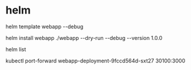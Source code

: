 # helm

helm template webapp --debug
 
helm install webapp ./webapp --dry-run --debug --version 1.0.0

helm list

kubectl port-forward webapp-deployment-9fccd564d-sxt27 30100:3000